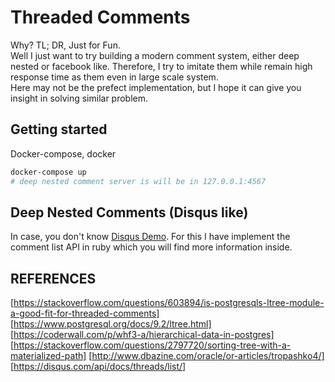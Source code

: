 # Threaded Comments
Why? TL; DR, Just for Fun.  
Well I just want to try building a modern comment system, either deep nested or facebook like. 
Therefore, I try to imitate them while remain high response time as them even in large scale system.  
Here may not be the prefect implementation, but I hope it can give you insight in solving similar problem.

## Getting started
Docker-compose, docker
```sh
docker-compose up
# deep nested comment server is will be in 127.0.0.1:4567
```

## Deep Nested Comments (Disqus like)
In case, you don't know [Disqus Demo](https://about.disqus.com/disqus-demo-page).
For this I have implement the comment list API in ruby which you will find more information inside. 


## REFERENCES
[https://stackoverflow.com/questions/603894/is-postgresqls-ltree-module-a-good-fit-for-threaded-comments]
[https://www.postgresql.org/docs/9.2/ltree.html]
[https://coderwall.com/p/whf3-a/hierarchical-data-in-postgres]
[https://stackoverflow.com/questions/2797720/sorting-tree-with-a-materialized-path]
[http://www.dbazine.com/oracle/or-articles/tropashko4/]
[https://disqus.com/api/docs/threads/list/]